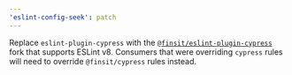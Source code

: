 ```yaml
---
'eslint-config-seek': patch
---
```


Replace `eslint-plugin-cypress` with the [`@finsit/eslint-plugin-cypress`] fork that supports ESLint v8.
Consumers that were overriding `cypress` rules will need to override `@finsit/cypress` rules instead.

[`@finsit/eslint-plugin-cypress`]: https://github.com/foretagsplatsen/eslint-plugin-cypress
